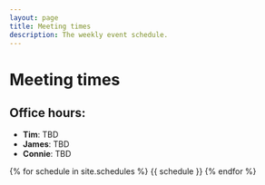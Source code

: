 ```yaml
---
layout: page
title: Meeting times
description: The weekly event schedule.
---
```


# Meeting times

## Office hours:

- **Tim**: TBD
- **James**: TBD
- **Connie**: TBD

{% for schedule in site.schedules %}
{{ schedule }}
{% endfor %}
